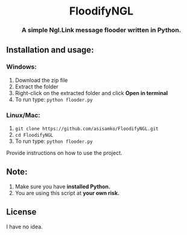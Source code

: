 <h1 align="center">FloodifyNGL</h1>
<h3 align="center">A simple Ngl.Link message flooder written in Python.</h3>


## Installation and usage:

### Windows:
1. Download the zip file
2. Extract the folder
3. Right-click on the extracted folder and click **Open in terminal**
4. To run type: ```python flooder.py```

### Linux/Mac:
1. ```git clone https://github.com/asisamko/FloodifyNGL.git```
2. ```cd FloodifyNGL```
3. To run type: ```python flooder.py```

Provide instructions on how to use the project.

## Note:
1. Make sure you have **installed Python.**
2. You are using this script at **your own risk.**

## License

I have no idea.
